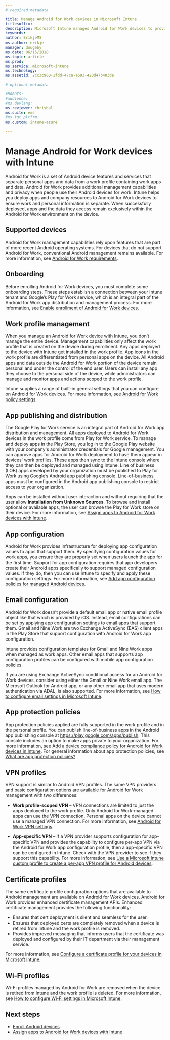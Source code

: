 ```yaml
---
# required metadata

title: Manage Android for Work devices in Microsoft Intune
titlesuffix: 
description: Microsoft Intune manages Android for Work devices to provide additional management capabilities and privacy when people use their Android devices for work.
keywords:
author: ErikjeMS 
ms.author: erikje
manager: dougeby
ms.date: 06/15/2018
ms.topic: article
ms.prod:
ms.service: microsoft-intune
ms.technology:
ms.assetid: 2cc3c960-1fdd-47ca-a693-420d47b403de

# optional metadata

#ROBOTS:
#audience:
#ms.devlang:
ms.reviewer: chrisbal
ms.suite: ems
#ms.tgt_pltfrm:
ms.custom: intune-azure

---
```


# Manage Android for Work devices with Intune

Android for Work is a set of Android device features and services that separate personal apps and data from a work profile containing work apps and data. Android for Work provides additional management capabilities and privacy when people use their Android devices for work. Intune helps you deploy apps and company resources to Android for Work devices to ensure work and personal information is separate. When successfully deployed, apps and the data they access remain exclusively within the Android for Work environment on the device.

## Supported devices

Android for Work management capabilities rely upon features that are part of more recent Android operating systems. For devices that do not support Android for Work, conventional Android management remains available. For more information, see [Android for Work requirements](https://support.google.com/work/android/answer/6174145?hl=en&ref_topic=6151012).

## Onboarding

Before enrolling Android for Work devices, you must complete some onboarding steps. These steps establish a connection between your Intune tenant and Google’s Play for Work service, which is an integral part of the Android for Work app distribution and management process. For more information, see [Enable enrollment of Android for Work devices](android-enroll.md#enable-enrollment-of-android-work-profile-devices).

## Work profile management

When you manage an Android for Work device with Intune, you don’t manage the entire device. Management capabilities only affect the work profile that is created on the device during enrollment. Any apps deployed to the device with Intune get installed in the work profile. App icons in the work profile are differentiated from personal apps on the device. All Android apps and data outside the Android for Work portion of the device remain personal and under the control of the end user. Users can install any app they choose to the personal side of the device, while administrators can manage and monitor apps and actions scoped to the work profile.

Intune supplies a range of built-in general settings that you can configure on Android for Work devices. For more information, see [Android for Work policy settings](compliance-policy-create-android-for-work.md).

## App publishing and distribution

The Google Play for Work service is an integral part of Android for Work app distribution and management. All apps deployed to Android for Work devices in the work profile come from Play for Work service. To manage and deploy apps in the Play Store, you log in to the Google Play website with your company's administrator credentials for Google management. You can approve apps for Android for Work deployment to have them appear in devices' work profiles. These apps then sync to the Intune console where they can then be deployed and managed using Intune. Line of business (LOB) apps developed by your organization must be published to Play for Work using Google’s Android app publishing console. Line-of-business apps must be configured in the Android app publishing console to restrict access to your organization.

Apps can be installed without user interaction and without requiring that the user allow **Installation from Unknown Sources**. To browse and install optional or available apps, the user can browse the Play for Work store on their device. For more information, see [Assign apps to Android for Work devices with Intune](apps-add-android-for-work.md).

## App configuration

Android for Work provides infrastructure for deploying app configuration values to apps that support them. By specifying configuration values for work apps, you ensure they are properly set when users launch the app for the first time. Support for app configuration requires that app developers create their Android apps specifically to support managed configuration values. If they do, then you can use Intune to specify and apply these configuration settings. For more information, see [Add app configuration policies for managed Android devices](app-configuration-policies-use-android.md).

## Email configuration

Android for Work doesn’t provide a default email app or native email profile object like that which is provided by iOS. Instead, email configurations can be set by applying app configuration settings to email apps that support them. Gmail and Nine Work are two Exchange ActiveSync (EAS) client apps in the Play Store that support configuration with Android for Work app configuration.

Intune provides configuration templates for Gmail and Nine Work apps when managed as work apps. Other email apps that supports app configuration profiles can be configured with mobile app configuration policies.

If you are using Exchange ActiveSync conditional access for an Android for Work devices, consider using either the Gmail or Nine Work email app. The Microsoft Outlook for Android app, or any other email app that uses modern authentication via ADAL, is also supported. For more information, see [How to configure email settings in Microsoft Intune](email-settings-configure.md).

## App protection policies

App protection policies applied are fully supported in the work profile and in the personal profile. You can publish line-of-business apps in the Android app publishing console at https://play.google.com/apps/publish. This console includes an option to make apps private to your organization. For more information, see [Add a device compliance policy for Android for Work devices in Intune](compliance-policy-create-android-for-work.md). For general information about app protection policies, see [What are app protection policies?](app-protection-policy.md)

## VPN profiles

VPN support is similar to Android VPN profiles. The same VPN providers and basic configuration options are available for Android for Work management with two differences:

-  **Work profile-scoped VPN** – VPN connections are limited to just the apps deployed to the work profile. Only Android for Work-managed apps can use the VPN connection. Personal apps on the device cannot use a managed VPN connection. For more information, see [Android for Work VPN settings](vpn-settings-android.md#android-work-profile-device-vpn-settings).

-  **App-specific VPN** – If a VPN provider supports configuration for app-specific VPN and provides the capability to configure per-app VPN via the Android for Work app configuration profile, then a app-specific VPN can be configured in Intune. Check with the VPN provider to see if they support this capability. For more information, see [Use a Microsoft Intune custom profile to create a per-app VPN profile for Android devices](android-pulse-secure-per-app-vpn.md).

## Certificate profiles

The same certificate profile configuration options that are available to Android management are available on Android for Work devices. Android for Work provides enhanced certificate management APIs. Enhanced certificate management provides the following functionality:

-  Ensures that cert deployment is silent and seamless for the user.
-  Ensures that deployed certs are completely removed when a device is retired from Intune and the work profile is removed.
-  Provides improved messaging that informs users that the certificate was deployed and configured by their IT department via their management service.

For more information, see [Configure a certificate profile for your devices in Microsoft Intune](certificates-configure.md).

## Wi-Fi profiles

Wi-Fi profiles managed by Android for Work are removed when the device is retired from Intune and the work profile is deleted. For more information, see [How to configure Wi-Fi settings in Microsoft Intune](wi-fi-settings-configure.md).

## Next steps
- [Enroll Android devices](android-enroll.md)
- [Assign apps to Android for Work devices with Intune](apps-add-android-for-work.md)